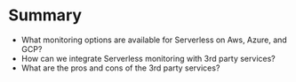 # Summary

* What monitoring options are available for Serverless on Aws, Azure, and GCP?
* How can we integrate Serverless monitoring with 3rd party services?
* What are the pros and cons of the 3rd party services?

